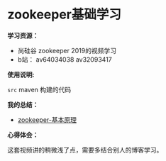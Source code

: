# zookeeper基础学习


**学习资源：**

- 尚硅谷 zookeeper 2019的视频学习
- b站： av64034038 av32093417


**使用说明:**

`src` maven 构建的代码

**我的总结：**


* [zookeeper-基本原理](https://zouxxyy.github.io/2019/09/24/zookeeper-基本原理/)


**心得体会：**

这套视频讲的稍微浅了点，需要多结合别人的博客学习。
